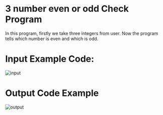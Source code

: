 # 3 number even or odd Check Program

In this program, firstly we take three integers from user. Now the program tells which number is even and which is odd.

# Input Example Code:

![input](https://user-images.githubusercontent.com/92109154/163041238-cecf5ffe-deee-4a0e-98b4-04ecf8dac36c.png)


# Output Code Example

![output](https://user-images.githubusercontent.com/92109154/163041261-acffd5f8-dea6-4fae-abb9-5e09858a8690.png)
